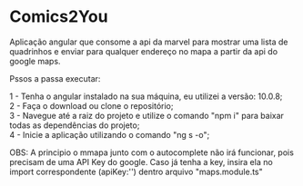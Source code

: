 # Comics2You
Aplicação angular  que consome a api da marvel para mostrar uma lista de quadrinhos e enviar para qualquer endereço no mapa a partir da api do google maps.

Pssos a passa executar:

1 - Tenha o angular instalado na sua máquina, eu utilizei a versão: 10.0.8;<br>
2 - Faça o download ou clone o repositório;<br>
3 - Navegue até a raiz do projeto e utilize o comando "npm i" para baixar todas as dependências do projeto;<br>
4 - Inicie a aplicação utilizando o comando "ng s -o";<br>

OBS:  A principio o mmapa junto com o autocomplete não irá funcionar, pois precisam de uma API Key do google. Caso já tenha a key, insira ela no import correspondente (apiKey:'') dentro arquivo "maps.module.ts" 
